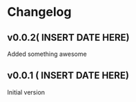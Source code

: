 # Changelog

## v0.0.2( INSERT DATE HERE)

Added something awesome

## v0.0.1 ( INSERT DATE HERE)

Initial version
